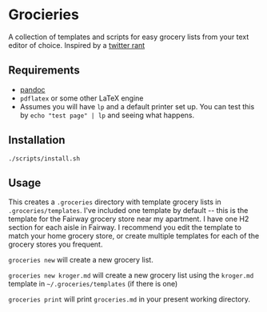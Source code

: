 # Grocieries

A collection of templates and scripts for easy grocery lists from your text editor of choice.
Inspired by a [twitter rant](https://twitter.com/agoX/status/1482132235729969154)

## Requirements

- [pandoc](https://pandoc.org/)
- `pdflatex` or some other LaTeX engine
- Assumes you will have `lp` and a default printer set up. You can test this by `echo "test page" | lp` and seeing what happens.

## Installation

`./scripts/install.sh`

## Usage

This creates a `.groceries` directory with template grocery lists in `.groceries/templates`. 
I've included one template by default -- this is the template for the Fairway grocery store near my apartment. 
I have one H2 section for each aisle in Fairway. 
I recommend you edit the template to match your home grocery store, or create multiple templates for each of the grocery stores you frequent.

`groceries new` will create a new grocery list.

`groceries new kroger.md` will create a new grocery list using the `kroger.md` template in `~/.groceries/templates` (if there is one)

`groceries print` will print `groceries.md` in your present working directory.
